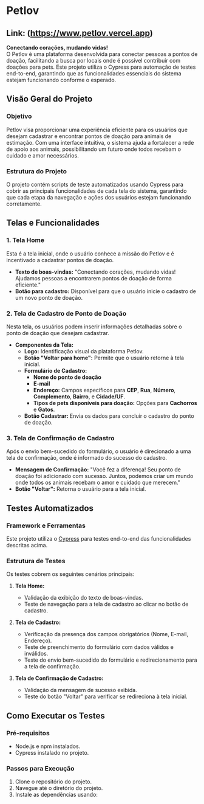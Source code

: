 # Petlov

## Link: (https://www.petlov.vercel.app)

**Conectando corações, mudando vidas!**  
O Petlov é uma plataforma desenvolvida para conectar pessoas a pontos de doação, facilitando a busca por locais onde é possível contribuir com doações para pets. Este projeto utiliza o Cypress para automação de testes end-to-end, garantindo que as funcionalidades essenciais do sistema estejam funcionando conforme o esperado.

## Visão Geral do Projeto

### Objetivo

Petlov visa proporcionar uma experiência eficiente para os usuários que desejam cadastrar e encontrar pontos de doação para animais de estimação. Com uma interface intuitiva, o sistema ajuda a fortalecer a rede de apoio aos animais, possibilitando um futuro onde todos recebam o cuidado e amor necessários.

### Estrutura do Projeto

O projeto contém scripts de teste automatizados usando Cypress para cobrir as principais funcionalidades de cada tela do sistema, garantindo que cada etapa da navegação e ações dos usuários estejam funcionando corretamente.

## Telas e Funcionalidades

### 1. Tela Home

Esta é a tela inicial, onde o usuário conhece a missão do Petlov e é incentivado a cadastrar pontos de doação.

- **Texto de boas-vindas:** "Conectando corações, mudando vidas! Ajudamos pessoas a encontrarem pontos de doação de forma eficiente."
- **Botão para cadastro:** Disponível para que o usuário inicie o cadastro de um novo ponto de doação.

### 2. Tela de Cadastro de Ponto de Doação

Nesta tela, os usuários podem inserir informações detalhadas sobre o ponto de doação que desejam cadastrar.

- **Componentes da Tela:**
  - **Logo:** Identificação visual da plataforma Petlov.
  - **Botão "Voltar para home":** Permite que o usuário retorne à tela inicial.
  - **Formulário de Cadastro:**
    - **Nome do ponto de doação**
    - **E-mail**
    - **Endereço:** Campos específicos para **CEP**, **Rua**, **Número**, **Complemento**, **Bairro**, e **Cidade/UF**.
    - **Tipos de pets disponíveis para doação:** Opções para **Cachorros** e **Gatos**.
  - **Botão Cadastrar:** Envia os dados para concluir o cadastro do ponto de doação.

### 3. Tela de Confirmação de Cadastro

Após o envio bem-sucedido do formulário, o usuário é direcionado a uma tela de confirmação, onde é informado do sucesso do cadastro.

- **Mensagem de Confirmação:** "Você fez a diferença! Seu ponto de doação foi adicionado com sucesso. Juntos, podemos criar um mundo onde todos os animais recebam o amor e cuidado que merecem."
- **Botão "Voltar":** Retorna o usuário para a tela inicial.

## Testes Automatizados

### Framework e Ferramentas

Este projeto utiliza o [Cypress](https://www.cypress.io/) para testes end-to-end das funcionalidades descritas acima.

### Estrutura de Testes

Os testes cobrem os seguintes cenários principais:

1. **Tela Home:**
   - Validação da exibição do texto de boas-vindas.
   - Teste de navegação para a tela de cadastro ao clicar no botão de cadastro.

2. **Tela de Cadastro:**
   - Verificação da presença dos campos obrigatórios (Nome, E-mail, Endereço).
   - Teste de preenchimento do formulário com dados válidos e inválidos.
   - Teste do envio bem-sucedido do formulário e redirecionamento para a tela de confirmação.

3. **Tela de Confirmação de Cadastro:**
   - Validação da mensagem de sucesso exibida.
   - Teste do botão "Voltar" para verificar se redireciona à tela inicial.

## Como Executar os Testes

### Pré-requisitos

- Node.js e npm instalados.
- Cypress instalado no projeto.

### Passos para Execução

1. Clone o repositório do projeto.
2. Navegue até o diretório do projeto.
3. Instale as dependências usando:
